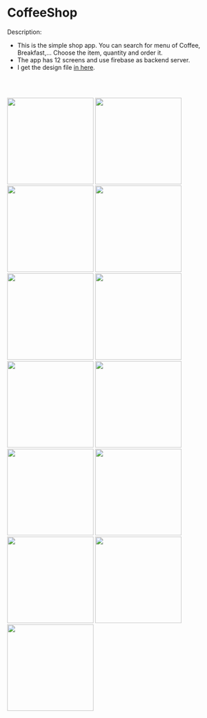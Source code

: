 # CoffeeShop

Description: 

- This is the simple shop app. You can search for menu of Coffee, Breakfast,... Choose the item, quantity and order it.
- The app has 12 screens and use firebase as backend server.
- I get the design file [in here](https://www.sketchappsources.com/free-source/1378-ecommerce-ui-kit-sketch-freebie-resource.html).



<br>
<br>

<p float="left">
<img src="https://github.com/phantuanvi/CoffeeShop/blob/master/images/01.png" width="200"/>
<img src="https://github.com/phantuanvi/CoffeeShop/blob/master/images/02.png" width="200"/>
<img src="https://github.com/phantuanvi/CoffeeShop/blob/master/images/03.png" width="200"/>
<img src="https://github.com/phantuanvi/CoffeeShop/blob/master/images/04.png" width="200"/>
<img src="https://github.com/phantuanvi/CoffeeShop/blob/master/images/05.png" width="200"/>
<img src="https://github.com/phantuanvi/CoffeeShop/blob/master/images/06.png" width="200"/>
<img src="https://github.com/phantuanvi/CoffeeShop/blob/master/images/07.png" width="200"/>
<img src="https://github.com/phantuanvi/CoffeeShop/blob/master/images/08.png" width="200"/>
<img src="https://github.com/phantuanvi/CoffeeShop/blob/master/images/09.png" width="200"/>
<img src="https://github.com/phantuanvi/CoffeeShop/blob/master/images/10.png" width="200"/>
<img src="https://github.com/phantuanvi/CoffeeShop/blob/master/images/11.png" width="200"/>
<img src="https://github.com/phantuanvi/CoffeeShop/blob/master/images/12.png" width="200"/>
<img src="https://github.com/phantuanvi/CoffeeShop/blob/master/images/13.png" width="200"/>

</p>

<br>
